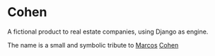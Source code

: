 # Cohen

A fictional product to real estate companies, using Django as engine.

The name is a small and symbolic tribute to [Marcos](http://vejario.abril.com.br/cidades/marcos-cohen-melhor-corretor-ny/) [Cohen](https://therealdeal.com/issues_articles/marcos-cohen-the-under-the-radar-power-broker/)
